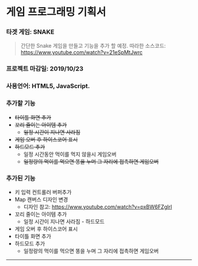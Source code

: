 # __게임 프로그래밍 기획서__


### __타겟 게임__: SNAKE
> 간단한 Snake 게임을 만들고 기능을 추가 할 예정.
> 따라한 소스코드: https://www.youtube.com/watch?v=21eSpMtJwrc

### __프로젝트 마감일__: 2019/10/23

### __사용언어__: HTML5, JavaScript.

### __추가할 기능__
  * ~~타이틀 화면 추가~~
  * ~~꼬리 줄이는 아이템 추가~~
    * ~~일정 시간이 지나면 사라짐~~
  * ~~게임 오버 후 하이스코어 표시~~
  * ~~하드모드 추가~~
    * 일정 시간동안 먹이를 먹지 않을시 게임오버
    * ~~일정량의 먹이를 먹으면 똥을 누며 그 자리에 접촉하면 게임오버~~

### __추가된 기능__
  * 키 입력 컨트롤러 버퍼추가
  * Map 캔버스 디자인 변경
    * 디자인 참고: https://www.youtube.com/watch?v=pxBW6FZglrI
  * 꼬리 줄이는 아이템 추가
    * 일정 시간이 지나면 사라짐 - 하드모드
  * 게임 오버 후 하이스코어 표시
  * 타이틀 화면 추가
  * 하드모드 추가
    * 일정량의 먹이를 먹으면 똥을 누며 그 자리에 접촉하면 게임오버
-----------------
